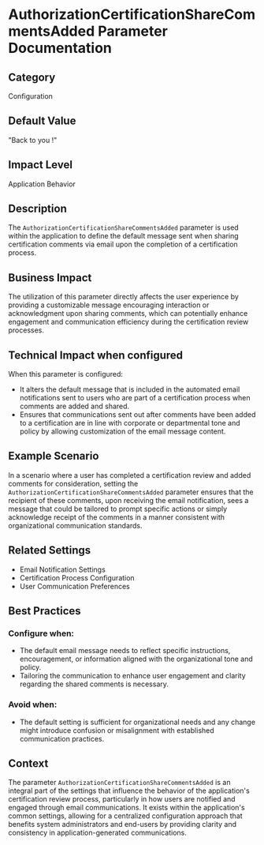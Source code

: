 # AuthorizationCertificationShareCommentsAdded Parameter Documentation

## Category
Configuration

## Default Value
"Back to you !"

## Impact Level
Application Behavior

## Description
The `AuthorizationCertificationShareCommentsAdded` parameter is used within the application to define the default message sent when sharing certification comments via email upon the completion of a certification process.

## Business Impact
The utilization of this parameter directly affects the user experience by providing a customizable message encouraging interaction or acknowledgment upon sharing comments, which can potentially enhance engagement and communication efficiency during the certification review processes.

## Technical Impact when configured
When this parameter is configured:
- It alters the default message that is included in the automated email notifications sent to users who are part of a certification process when comments are added and shared.
- Ensures that communications sent out after comments have been added to a certification are in line with corporate or departmental tone and policy by allowing customization of the email message content.

## Example Scenario
In a scenario where a user has completed a certification review and added comments for consideration, setting the `AuthorizationCertificationShareCommentsAdded` parameter ensures that the recipient of these comments, upon receiving the email notification, sees a message that could be tailored to prompt specific actions or simply acknowledge receipt of the comments in a manner consistent with organizational communication standards.

## Related Settings
- Email Notification Settings
- Certification Process Configuration
- User Communication Preferences

## Best Practices
### Configure when:
- The default email message needs to reflect specific instructions, encouragement, or information aligned with the organizational tone and policy.
- Tailoring the communication to enhance user engagement and clarity regarding the shared comments is necessary.

### Avoid when:
- The default setting is sufficient for organizational needs and any change might introduce confusion or misalignment with established communication practices.

## Context
The parameter `AuthorizationCertificationShareCommentsAdded` is an integral part of the settings that influence the behavior of the application's certification review process, particularly in how users are notified and engaged through email communications. It exists within the application's common settings, allowing for a centralized configuration approach that benefits system administrators and end-users by providing clarity and consistency in application-generated communications.